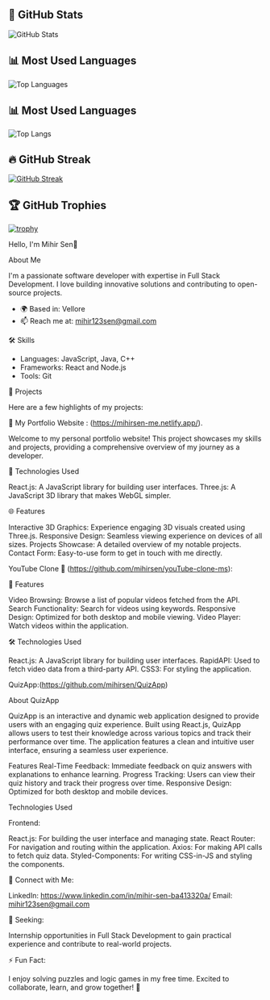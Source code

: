 ## 🚀 GitHub Stats
![GitHub Stats](https://github-readme-stats.vercel.app/api?username=mihirsen&show_icons=true&theme=react)

## 📊 Most Used Languages
![Top Languages](https://github-readme-stats.vercel.app/api/top-langs/?username=mihirsen&layout=compact&theme=react)

## 📊 Most Used Languages
![Top Langs](https://github-readme-stats.vercel.app/api/top-langs/?username=mihirsen&layout=compact&theme=tokyonight)
## 🔥 GitHub Streak
[![GitHub Streak](https://streak-stats.demolab.com?user=mihirsen&theme=tokyonight&hide_border=false)](https://git.io/streak-stats)

## 🏆 GitHub Trophies
[![trophy](https://github-profile-trophy.vercel.app/?username=mihirsen&theme=tokyonight&row=1)](https://github.com/ryo-ma/github-profile-trophy)




Hello, I'm Mihir Sen👋

About Me

I'm a passionate software developer with expertise in Full Stack Development. I love building innovative solutions and contributing to open-source projects.

- 🌍 Based in: Vellore
- 📫 Reach me at: mihir123sen@gmail.com

🛠️ Skills

- Languages: JavaScript, Java, C++
- Frameworks: React and  Node.js
- Tools: Git

🚀 Projects

Here are a few highlights of my projects:

🌟 My Portfolio Website : (https://mihirsen-me.netlify.app/).

Welcome to my personal portfolio website! This project showcases my skills and projects, providing a comprehensive overview of my journey as a developer.

🚀 Technologies Used

React.js: A JavaScript library for building user interfaces.
Three.js: A JavaScript 3D library that makes WebGL simpler.

🌐 Features

Interactive 3D Graphics: Experience engaging 3D visuals created using Three.js.
Responsive Design: Seamless viewing experience on devices of all sizes.
Projects Showcase: A detailed overview of my notable projects.
Contact Form: Easy-to-use form to get in touch with me directly.

YouTube Clone 🎥 (https://github.com/mihirsen/youTube-clone-ms):

🚀 Features

Video Browsing: Browse a list of popular videos fetched from the API.
Search Functionality: Search for videos using keywords.
Responsive Design: Optimized for both desktop and mobile viewing.
Video Player: Watch videos within the application.

🛠️ Technologies Used

React.js: A JavaScript library for building user interfaces.
RapidAPI: Used to fetch video data from a third-party API.
CSS3: For styling the application.

QuizApp:(https://github.com/mihirsen/QuizApp)
  
About QuizApp

QuizApp is an interactive and dynamic web application designed to provide users with an engaging quiz experience. Built using React.js, QuizApp allows users to test their knowledge across various topics and track their performance over time. The application features a clean and intuitive user interface, ensuring a seamless user experience.

Features
Real-Time Feedback: Immediate feedback on quiz answers with explanations to enhance learning.
Progress Tracking: Users can view their quiz history and track their progress over time.
Responsive Design: Optimized for both desktop and mobile devices.

Technologies Used

Frontend:

React.js: For building the user interface and managing state.
React Router: For navigation and routing within the application.
Axios: For making API calls to fetch quiz data.
Styled-Components: For writing CSS-in-JS and styling the components.


💬 Connect with Me:

LinkedIn: https://www.linkedin.com/in/mihir-sen-ba413320a/
Email: mihir123sen@gmail.com

🎯 Seeking:

Internship opportunities in Full Stack Development to gain practical experience and contribute to real-world projects.

⚡ Fun Fact:

I enjoy solving puzzles and logic games in my free time.
Excited to collaborate, learn, and grow together! 🚀
